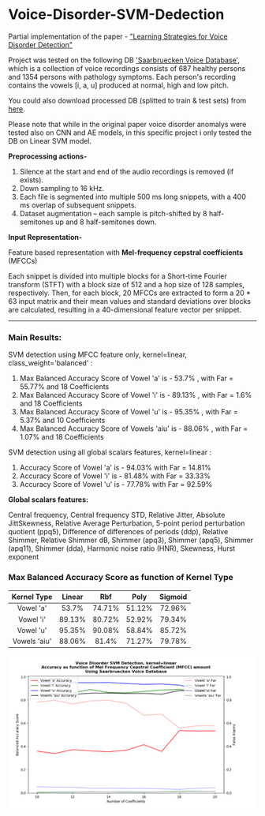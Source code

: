 # Voice-Disorder-SVM-Dedection
Partial implementation of the paper - ["Learning Strategies for Voice Disorder Detection"](/LearningStrategiesforVoiceDisorderDetection.pdf)

Project was tested on the following DB ['Saarbruecken Voice Database'](http://stimmdb.coli.uni-saarland.de/help_en.php4), which is a collection of voice recordings consists of 687 healthy persons and 1354 persons with pathology symptoms. Each person's recording contains the vowels [i, a, u] produced at normal, high and low pitch. 

You could also download processed DB (splitted to train & test sets) from [here](https://drive.google.com/open?id=1HeecPwpnreBIEd6eKfhxQe4pn_s8G3ol).

Please note that while in the original paper voice disorder anomalys were tested also on CNN and AE models, in this specific project i only tested the DB on Linear SVM model.

**Preprocessing actions-**
1.	Silence at the start and end of the audio recordings is removed (if exists).
2.	Down sampling to 16 kHz.
3.	Each file is segmented into multiple 500 ms long snippets, with a 400 ms overlap of subsequent snippets.
4.	Dataset augmentation – each sample is pitch-shifted by 8 half-semitones up and 8 half-semitones down.

**Input Representation-**

Feature based representation with **Mel-frequency cepstral coefficients** (MFCCs)

Each snippet is divided into multiple blocks for a Short-time Fourier transform (STFT) with a block size of 512 and a hop size of 128 samples, respectively. 
Then, for each block, 20 MFCCs are extracted to form a 20 * 63 input matrix and their mean values and standard deviations over blocks are calculated, resulting in a 40-dimensional feature vector per snippet.

---

### **Main Results:**

SVM detection using MFCC feature only, kernel=linear, class_weight='balanced' :

1. Max Balanced Accuracy Score of Vowel 'a' is - 53.7% , with Far = 55.77% and 18 Coefficients
2. Max Balanced Accuracy Score of Vowel 'i' is - 89.13% , with Far = 1.6% and 18 Coefficients
3. Max Balanced Accuracy Score of Vowel 'u' is - 95.35% , with Far = 5.37% and 10 Coefficients
4. Max Balanced Accuracy Score of Vowels 'aiu' is - 88.06% , with Far = 1.07% and 18 Coefficients


SVM detection using all global scalars features, kernel=linear :

1. Accuracy Score of Vowel 'a' is - 94.03% with Far = 14.81%
2. Accuracy Score of Vowel 'i' is - 81.48% with Far = 33.33%
3. Accuracy Score of Vowel 'u' is - 77.78% with Far = 92.59% 

**Global scalars features:**

Central frequency, Central frequency STD, Relative Jitter, Absolute JittSkewness, Relative Average Perturbation, 
5-point period perturbation quotient (ppq5), Difference of differences of periods (ddp), Relative Shimmer,
Relative Shimmer dB, Shimmer (apq3), Shimmer (apq5), Shimmer (apq11), Shimmer (dda), 
Harmonic noise ratio (HNR), Skewness, Hurst exponent

 ### Max Balanced Accuracy Score as function of Kernel Type
  
|          **Kernel Type**          |    Linear    |      Rbf     |     Poly     |    Sigmoid    |
|:---------------------------------:|:------------:|:------------:|:------------:|:-------------:|
|             Vowel 'a'             |    53.7%    |    74.71%    |    51.12%    |     72.96%    |
|             Vowel 'i'             |    89.13%    |    80.72%    |    52.92%    |     79.34%    |
|             Vowel 'u'             |    95.35%    |    90.08%    |    58.84%    |     85.72%    |
|            Vowels 'aiu'           |    88.06%    |     81.4%    |    71.27%    |     79.78%    |



![Image](/Balanced_accuracy_all_linear.PNG)
